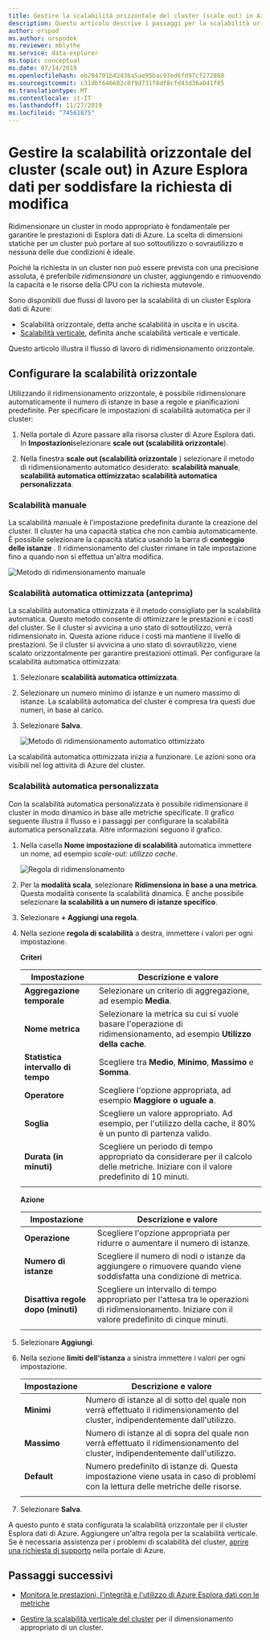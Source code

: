 ```yaml
---
title: Gestire la scalabilità orizzontale del cluster (scale out) in Azure Esplora dati per soddisfare la richiesta di modifica
description: Questo articolo descrive i passaggi per la scalabilità orizzontale e la scalabilità in un cluster Esplora dati di Azure in base alla richiesta di modifica.
author: orspod
ms.author: orspodek
ms.reviewer: mblythe
ms.service: data-explorer
ms.topic: conceptual
ms.date: 07/14/2019
ms.openlocfilehash: eb204701b42436a5ae95bac97ed6fd97cf272860
ms.sourcegitcommit: c31dbf646682c0f9d731f8df8cfd43d36a041f85
ms.translationtype: MT
ms.contentlocale: it-IT
ms.lasthandoff: 11/27/2019
ms.locfileid: "74561875"
---
```

# <a name="manage-cluster-horizontal-scaling-scale-out-in-azure-data-explorer-to-accommodate-changing-demand"></a>Gestire la scalabilità orizzontale del cluster (scale out) in Azure Esplora dati per soddisfare la richiesta di modifica

Ridimensionare un cluster in modo appropriato è fondamentale per garantire le prestazioni di Esplora dati di Azure. La scelta di dimensioni statiche per un cluster può portare al suo sottoutilizzo o sovrautilizzo e nessuna delle due condizioni è ideale.

Poiché la richiesta in un cluster non può essere prevista con una precisione assoluta, è preferibile *ridimensionare* un cluster, aggiungendo e rimuovendo la capacità e le risorse della CPU con la richiesta mutevole. 

Sono disponibili due flussi di lavoro per la scalabilità di un cluster Esplora dati di Azure: 

* Scalabilità orizzontale, detta anche scalabilità in uscita e in uscita.
* [Scalabilità verticale](manage-cluster-vertical-scaling.md), definita anche scalabilità verticale e verticale.

Questo articolo illustra il flusso di lavoro di ridimensionamento orizzontale.

## <a name="configure-horizontal-scaling"></a>Configurare la scalabilità orizzontale

Utilizzando il ridimensionamento orizzontale, è possibile ridimensionare automaticamente il numero di istanze in base a regole e pianificazioni predefinite. Per specificare le impostazioni di scalabilità automatica per il cluster:

1. Nella portale di Azure passare alla risorsa cluster di Azure Esplora dati. In **Impostazioni**selezionare **scale out (scalabilità orizzontale**). 

2. Nella finestra **scale out (scalabilità orizzontale** ) selezionare il metodo di ridimensionamento automatico desiderato: **scalabilità manuale**, **scalabilità automatica ottimizzata**o **scalabilità automatica personalizzata**.

### <a name="manual-scale"></a>Scalabilità manuale

La scalabilità manuale è l'impostazione predefinita durante la creazione del cluster. Il cluster ha una capacità statica che non cambia automaticamente. È possibile selezionare la capacità statica usando la barra di **conteggio delle istanze** . Il ridimensionamento del cluster rimane in tale impostazione fino a quando non si effettua un'altra modifica.

   ![Metodo di ridimensionamento manuale](media/manage-cluster-horizontal-scaling/manual-scale-method.png)

### <a name="optimized-autoscale-preview"></a>Scalabilità automatica ottimizzata (anteprima)

La scalabilità automatica ottimizzata è il metodo consigliato per la scalabilità automatica. Questo metodo consente di ottimizzare le prestazioni e i costi del cluster. Se il cluster si avvicina a uno stato di sottoutilizzo, verrà ridimensionato in. Questa azione riduce i costi ma mantiene il livello di prestazioni. Se il cluster si avvicina a uno stato di sovrautilizzo, viene scalato orizzontalmente per garantire prestazioni ottimali. Per configurare la scalabilità automatica ottimizzata:

1. Selezionare **scalabilità automatica ottimizzata**. 

1. Selezionare un numero minimo di istanze e un numero massimo di istanze. La scalabilità automatica del cluster è compresa tra questi due numeri, in base al carico.

1. Selezionare **Salva**.

   ![Metodo di ridimensionamento automatico ottimizzato](media/manage-cluster-horizontal-scaling/optimized-autoscale-method.png)

La scalabilità automatica ottimizzata inizia a funzionare. Le azioni sono ora visibili nel log attività di Azure del cluster.

### <a name="custom-autoscale"></a>Scalabilità automatica personalizzata

Con la scalabilità automatica personalizzata è possibile ridimensionare il cluster in modo dinamico in base alle metriche specificate. Il grafico seguente illustra il flusso e i passaggi per configurare la scalabilità automatica personalizzata. Altre informazioni seguono il grafico.

1. Nella casella **Nome impostazione di scalabilità** automatica immettere un nome, ad esempio *scale-out: utilizzo cache*. 

   ![Regola di ridimensionamento](media/manage-cluster-horizontal-scaling/custom-autoscale-method.png)

2. Per la **modalità scala**, selezionare **Ridimensiona in base a una metrica**. Questa modalità consente la scalabilità dinamica. È anche possibile selezionare **la scalabilità a un numero di istanze specifico**.

3. Selezionare **+ Aggiungi una regola**.

4. Nella sezione **regola di scalabilità** a destra, immettere i valori per ogni impostazione.

    **Criteri**

    | Impostazione | Descrizione e valore |
    | --- | --- |
    | **Aggregazione temporale** | Selezionare un criterio di aggregazione, ad esempio **Media**. |
    | **Nome metrica** | Selezionare la metrica su cui si vuole basare l'operazione di ridimensionamento, ad esempio **Utilizzo della cache**. |
    | **Statistica intervallo di tempo** | Scegliere tra **Medio**, **Minimo**, **Massimo** e **Somma**. |
    | **Operatore** | Scegliere l'opzione appropriata, ad esempio **Maggiore o uguale a**. |
    | **Soglia** | Scegliere un valore appropriato. Ad esempio, per l'utilizzo della cache, il 80% è un punto di partenza valido. |
    | **Durata (in minuti)** | Scegliere un periodo di tempo appropriato da considerare per il calcolo delle metriche. Iniziare con il valore predefinito di 10 minuti. |
    |  |  |

    **Azione**

    | Impostazione | Descrizione e valore |
    | --- | --- |
    | **Operazione** | Scegliere l'opzione appropriata per ridurre o aumentare il numero di istanze. |
    | **Numero di istanze** | Scegliere il numero di nodi o istanze da aggiungere o rimuovere quando viene soddisfatta una condizione di metrica. |
    | **Disattiva regole dopo (minuti)** | Scegliere un intervallo di tempo appropriato per l'attesa tra le operazioni di ridimensionamento. Iniziare con il valore predefinito di cinque minuti. |
    |  |  |

5. Selezionare **Aggiungi**.

6. Nella sezione **limiti dell'istanza** a sinistra immettere i valori per ogni impostazione.

    | Impostazione | Descrizione e valore |
    | --- | --- |
    | **Minimi** | Numero di istanze al di sotto del quale non verrà effettuato il ridimensionamento del cluster, indipendentemente dall'utilizzo. |
    | **Massimo** | Numero di istanze al di sopra del quale non verrà effettuato il ridimensionamento del cluster, indipendentemente dall'utilizzo. |
    | **Default** | Numero predefinito di istanze di. Questa impostazione viene usata in caso di problemi con la lettura delle metriche delle risorse. |
    |  |  |

7. Selezionare **Salva**.

A questo punto è stata configurata la scalabilità orizzontale per il cluster Esplora dati di Azure. Aggiungere un'altra regola per la scalabilità verticale. Se è necessaria assistenza per i problemi di scalabilità del cluster, [aprire una richiesta di supporto](https://portal.azure.com/#blade/Microsoft_Azure_Support/HelpAndSupportBlade/overview) nella portale di Azure.

## <a name="next-steps"></a>Passaggi successivi

* [Monitora le prestazioni, l'integrità e l'utilizzo di Azure Esplora dati con le metriche](using-metrics.md)

* [Gestire la scalabilità verticale del cluster](manage-cluster-vertical-scaling.md) per il dimensionamento appropriato di un cluster.
